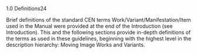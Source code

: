 1.0 Definitions24

Brief  definitions  of  the  standard  CEN  terms  Work/Variant/Manifestation/Item  used  in
the Manual were provided at the end of the Introduction (see Introduction). This and the
following sections provide in-depth definitions of the terms as used in these guidelines,
beginning with the highest level in the description hierarchy: Moving Image Works and
Variants.
